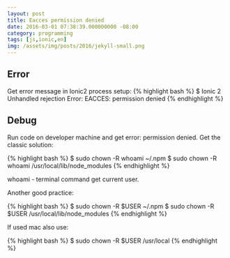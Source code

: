 ```yaml
---
layout: post
title: Eacces permission denied
date: 2016-03-01 07:38:39.000000000 -08:00
category: programming
tags: [js,ionic,en]
img: /assets/img/posts/2016/jekyll-small.png
---
```


## Error

Get error message in Ionic2 process setup:
{% highlight bash %}
$ Ionic 2 Unhandled rejection Error: EACCES: permission denied
{% endhighlight %}

## Debug
Run code on developer machine and get error: permission denied.
Get the classic solution:

{% highlight bash %}
$ sudo chown -R whoami ~/.npm
$ sudo chown -R whoami /usr/local/lib/node_modules
{% endhighlight %}

whoami - terminal command get current user.

Another good practice:

{% highlight bash %}
$ sudo chown -R $USER ~/.npm
$ sudo chown -R $USER /usr/local/lib/node_modules
{% endhighlight %}

If used mac also use:

{% highlight bash %}
$ sudo chown -R $USER /usr/local
{% endhighlight %}